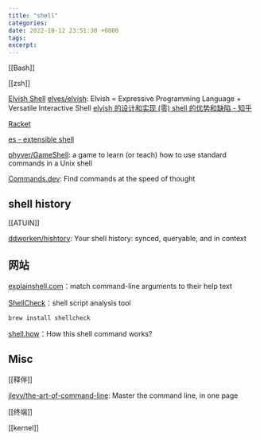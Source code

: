 ```yaml
---
title: "shell"
categories: 
date: 2022-10-12 23:51:30 +0800
tags: 
excerpt: 
---
```





[[Bash]]

[[zsh]]


[Elvish Shell](https://elv.sh/)
[elves/elvish](https://github.com/elves/elvish): Elvish = Expressive Programming Language + Versatile Interactive Shell
[elvish 的设计和实现 (零) shell 的优势和缺陷 - 知乎](https://zhuanlan.zhihu.com/p/24301670)

[Racket](https://racket-lang.org/)

[es - extensible shell](https://wryun.github.io/es-shell/)

[phyver/GameShell](https://github.com/phyver/GameShell): a game to learn (or teach) how to use standard commands in a Unix shell

[Commands.dev](https://www.commands.dev/): Find commands at the speed of thought

## shell history


[[ATUIN]]

[ddworken/hishtory](https://github.com/ddworken/hishtory): Your shell history: synced, queryable, and in context


## 网站


[explainshell.com](https://explainshell.com/)：match command-line arguments to their help text

[ShellCheck](https://www.shellcheck.net/)：shell script analysis tool

```shell
brew install shellcheck
```


[shell.how](https://www.shell.how/)：How this shell command works?



## Misc

[[释伴]]

[jlevy/the-art-of-command-line](https://github.com/jlevy/the-art-of-command-line): Master the command line, in one page

[[终端]]

[[kernel]]




